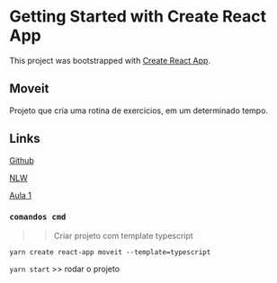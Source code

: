 # Getting Started with Create React App

This project was bootstrapped with [Create React App](https://github.com/facebook/create-react-app).

## Moveit

Projeto que cria uma rotina de exercícios, em um determinado tempo.

## Links

[Github](https://github.com/ederpbj/moveit)

[NLW](https://nextlevelweek.com/episodios/react/1/edicao/4?utm_source=convertkit&utm_medium=email&utm_campaign=NLW4+Aulas+dispon%C3%ADveis&utm_term=Leads+cadastrados&utm_content=Aula+01+React)

[Aula 1](https://www.youtube.com/watch?v=XDFlV76UJuA&feature=emb_title&ab_channel=DiegoFernandes)

### `comandos cmd`

>> Criar projeto com template typescript

`yarn create react-app moveit --template=typescript`

`yarn start` >> rodar o projeto